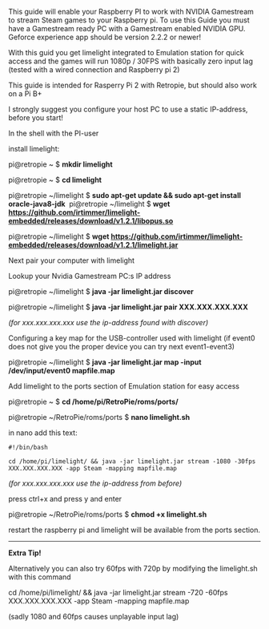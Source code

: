 This guide will enable your Raspberry PI to work with NVIDIA Gamestream to stream Steam games to your Raspberry pi. To use this Guide you must have a Gamestream ready PC with a Gamestream enabled NVIDIA GPU. Geforce experience app should be version 2.2.2 or newer!

With this guid you get limelight integrated to Emulation station for quick access and the games will run 1080p / 30FPS with basically zero input lag (tested with a wired connection and Raspberry pi 2)

This guide is intended for Rasperry Pi 2 with Retropie, but should also work on a Pi B+

I strongly suggest you configure your host PC to use a static IP-address, before you start!

In the shell with the PI-user

install limelight:

pi@retropie ~ $ **mkdir limelight**

pi@retropie ~ $ **cd limelight**

pi@retropie ~/limelight $ **sudo apt-get update && sudo apt-get install oracle-java8-jdk** 
﻿
pi@retropie ~/limelight $ **wget https://github.com/irtimmer/limelight-embedded/releases/download/v1.2.1/libopus.so**

pi@retropie ~/limelight $ **wget https://github.com/irtimmer/limelight-embedded/releases/download/v1.2.1/limelight.jar**

Next pair your computer with limelight

Lookup your Nvidia Gamestream PC:s IP address

pi@retropie ~/limelight $ **java -jar limelight.jar discover**

pi@retropie ~/limelight $ **java -jar limelight.jar pair XXX.XXX.XXX.XXX**

_(for xxx.xxx.xxx.xxx use the ip-address found with discover)_

Configuring a key map for the USB-controller used with limelight (if event0 does not give you the proper device you can try next event1-event3)

pi@retropie ~/limelight $ **java -jar limelight.jar map -input /dev/input/event0 mapfile.map**

Add limelight to the ports section of Emulation station for easy access

pi@retropie ~ $ **cd /home/pi/RetroPie/roms/ports/**

pi@retropie ~/RetroPie/roms/ports $ **nano limelight.sh**

in nano add this text:

`#!/bin/bash`

`cd /home/pi/limelight/ && java -jar limelight.jar stream -1080 -30fps XXX.XXX.XXX.XXX -app Steam -mapping mapfile.map`

_(for xxx.xxx.xxx.xxx use the ip-address from before)_

press ctrl+x and press y and enter

pi@retropie ~/RetroPie/roms/ports $ **chmod +x limelight.sh**

restart the raspberry pi and limelight will be available from the ports section.


***

**Extra Tip!**

Alternatively you can also try 60fps with 720p by modifying the limelight.sh with this command

cd /home/pi/limelight/ && java -jar limelight.jar stream -720 -60fps XXX.XXX.XXX.XXX -app Steam -mapping mapfile.map

(sadly 1080 and 60fps causes unplayable input lag)
